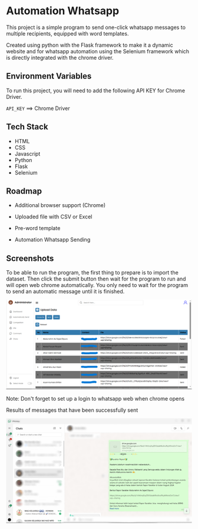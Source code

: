 
# Automation Whatsapp

This project is a simple program to send one-click whatsapp messages to multiple recipients, equipped with word templates.

Created using python with the Flask framework to make it a dynamic website and for whatsapp automation using the Selenium framework which is directly integrated with the chrome driver.

## Environment Variables

To run this project, you will need to add the following API KEY for Chrome Driver.

`API_KEY` ==> Chrome Driver


## Tech Stack

- HTML
- CSS
- Javascript
- Python
- Flask
- Selenium

## Roadmap

- Additional browser support (Chrome)

- Uploaded file with CSV or Excel

- Pre-word template

- Automation Whatsapp Sending


## Screenshots

To be able to run the program, the first thing to prepare is to import the dataset. Then click the submit button then wait for the program to run and will open web chrome automatically. You only need to wait for the program to send an automatic message until it is finished.

![App Screenshot](./image/ss.png)

Note: Don't forget to set up a login to whatsapp web when chrome opens

Results of messages that have been successfully sent

![App Screenshot](./image/hasil.png)